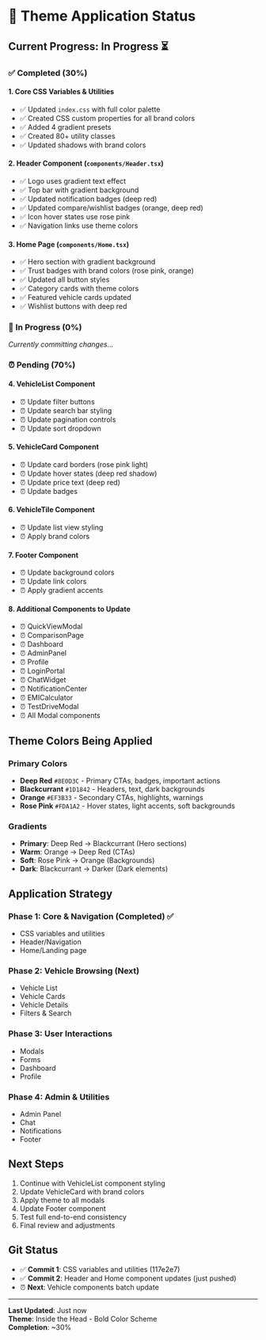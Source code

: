 # 🎨 Theme Application Status

## Current Progress: In Progress ⏳

### ✅ Completed (30%)

#### 1. Core CSS Variables & Utilities
- ✅ Updated `index.css` with full color palette
- ✅ Created CSS custom properties for all brand colors
- ✅ Added 4 gradient presets
- ✅ Created 80+ utility classes
- ✅ Updated shadows with brand colors

#### 2. Header Component (`components/Header.tsx`)
- ✅ Logo uses gradient text effect
- ✅ Top bar with gradient background
- ✅ Updated notification badges (deep red)
- ✅ Updated compare/wishlist badges (orange, deep red)
- ✅ Icon hover states use rose pink
- ✅ Navigation links use theme colors

#### 3. Home Page (`components/Home.tsx`)
- ✅ Hero section with gradient background
- ✅ Trust badges with brand colors (rose pink, orange)
- ✅ Updated all button styles
- ✅ Category cards with theme colors
- ✅ Featured vehicle cards updated
- ✅ Wishlist buttons with deep red

### 🔄 In Progress (0%)

_Currently committing changes..._

### ⏰ Pending (70%)

#### 4. VehicleList Component
- ⏰ Update filter buttons
- ⏰ Update search bar styling
- ⏰ Update pagination controls
- ⏰ Update sort dropdown

#### 5. VehicleCard Component
- ⏰ Update card borders (rose pink light)
- ⏰ Update hover states (deep red shadow)
- ⏰ Update price text (deep red)
- ⏰ Update badges

#### 6. VehicleTile Component
- ⏰ Update list view styling
- ⏰ Apply brand colors

#### 7. Footer Component
- ⏰ Update background colors
- ⏰ Update link colors
- ⏰ Apply gradient accents

#### 8. Additional Components to Update
- ⏰ QuickViewModal
- ⏰ ComparisonPage
- ⏰ Dashboard
- ⏰ AdminPanel
- ⏰ Profile
- ⏰ LoginPortal
- ⏰ ChatWidget
- ⏰ NotificationCenter
- ⏰ EMICalculator
- ⏰ TestDriveModal
- ⏰ All Modal components

## Theme Colors Being Applied

### Primary Colors
- **Deep Red** `#8E0D3C` - Primary CTAs, badges, important actions
- **Blackcurrant** `#1D1842` - Headers, text, dark backgrounds  
- **Orange** `#EF3B33` - Secondary CTAs, highlights, warnings
- **Rose Pink** `#FDA1A2` - Hover states, light accents, soft backgrounds

### Gradients
- **Primary**: Deep Red → Blackcurrant (Hero sections)
- **Warm**: Orange → Deep Red (CTAs)
- **Soft**: Rose Pink → Orange (Backgrounds)
- **Dark**: Blackcurrant → Darker (Dark elements)

## Application Strategy

### Phase 1: Core & Navigation (Completed) ✅
- CSS variables and utilities
- Header/Navigation
- Home/Landing page

### Phase 2: Vehicle Browsing (Next)
- Vehicle List
- Vehicle Cards
- Vehicle Details  
- Filters & Search

### Phase 3: User Interactions
- Modals
- Forms
- Dashboard
- Profile

### Phase 4: Admin & Utilities
- Admin Panel
- Chat
- Notifications
- Footer

## Next Steps

1. Continue with VehicleList component styling
2. Update VehicleCard with brand colors
3. Apply theme to all modals
4. Update Footer component
5. Test full end-to-end consistency
6. Final review and adjustments

## Git Status

- ✅ **Commit 1**: CSS variables and utilities (117e2e7)
- ✅ **Commit 2**: Header and Home component updates (just pushed)
- ⏰ **Next**: Vehicle components batch update

---

**Last Updated**: Just now  
**Theme**: Inside the Head - Bold Color Scheme  
**Completion**: ~30%

